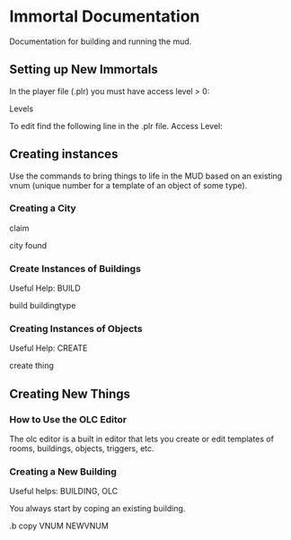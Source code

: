 # Immortal Documentation

Documentation for building and running the mud.

## Setting up New Immortals

In the player file (.plr) you must have access level > 0:

Levels

To edit find the following line in the .plr file.
Access Level:

## Creating instances

Use the commands to bring things to life in the MUD based on an existing vnum (unique number for a template of an object of some type).

### Creating a City

claim

city found

### Create Instances of Buildings

Useful Help: BUILD

build buildingtype

### Creating Instances of Objects

Useful Help: CREATE

create thing

## Creating New Things

### How to Use the OLC Editor

The olc editor is a built in editor that lets you create or edit templates of rooms, buildings, objects, triggers, etc.

### Creating a New Building

Useful helps: BUILDING, OLC

You always start by coping an existing building.

.b copy VNUM NEWVNUM